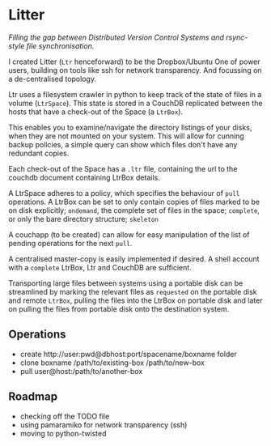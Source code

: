 # Litter

*Filling the gap between Distributed Version Control Systems and rsync-style file synchronisation.*

I created Litter (`Ltr` henceforward) to be the Dropbox/Ubuntu One of power
users, building on tools like ssh for network transparency.  And focussing
on a de-centralised topology.

Ltr uses a filesystem crawler in python to keep track of the state of files in
a volume (`LtrSpace`).  This state is stored in a CouchDB replicated between the
hosts that have a check-out of the Space (a `LtrBox`).

This enables you to examine/navigate the directory listings of your disks,
when they are not mounted on your system.  This will allow for cunning
backup policies, a simple query can show which files don't have any redundant
copies.

Each check-out of the Space has a `.ltr` file, containing the url
to the couchdb document containing LtrBox details.

A LtrSpace adheres to a policy, which specifies the behaviour of
`pull` operations.  A LtrBox can be set to only contain copies
of files marked to be on disk explicitly; `ondemand`, the complete
set of files in the space; `complete`, or only the bare directory
structure; `skeleton`

A couchapp (to be created) can allow for easy manipulation of the
list of pending operations for the next `pull`.

A centralised master-copy is easily implemented if desired.  A shell account
with a `complete` LtrBox, Ltr and CouchDB are sufficient.

Transporting large files between systems using a portable disk can be
streamlined by marking the relevant files as `requested` on the
portable disk and remote `LtrBox`, pulling the files into the LtrBox on
portable disk and later on pulling the files from portable disk
onto the destination system.

## Operations

* create http://user:pwd@dbhost:port/spacename/boxname folder
* clone  boxname /path/to/existing-box /path/to/new-box
* pull user@host:/path/to/another-box

## Roadmap

* checking off the TODO file
* using pamaramiko for network transparency (ssh)
* moving to python-twisted 
